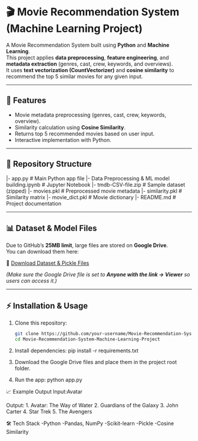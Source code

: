 # 🎬 Movie Recommendation System (Machine Learning Project)

A Movie Recommendation System built using **Python** and **Machine Learning**.  
This project applies **data preprocessing**, **feature engineering**, and **metadata extraction** (genres, cast, crew, keywords, and overviews).  
It uses **text vectorization (CountVectorizer)** and **cosine similarity** to recommend the top 5 similar movies for any given input.

---

## 🚀 Features
- Movie metadata preprocessing (genres, cast, crew, keywords, overview).
- Similarity calculation using **Cosine Similarity**.
- Returns top 5 recommended movies based on user input.
- Interactive implementation with Python.

---

## 📂 Repository Structure
|- app.py                           # Main Python app file
|- Data Preprocessing & ML model building.ipynb   # Jupyter Notebook
|- tmdb-CSV-file.zip                # Sample dataset (zipped)
|- movies.pkl                       # Preprocessed movie metadata
|- similarity.pkl                   # Similarity matrix
|- movie_dict.pkl                   # Movie dictionary
|- README.md                        # Project documentation



---

## 📊 Dataset & Model Files
Due to GitHub’s **25MB limit**, large files are stored on **Google Drive**.  
You can download them here:  

🔗 [Download Dataset & Pickle Files]([https://drive.google.com/your-shared-link](https://drive.google.com/drive/folders/1Ut-cunCetJhxDQOnRnOIk4luEinjWTGk?dmr=1&ec=wgc-drive-hero-goto))  

*(Make sure the Google Drive file is set to **Anyone with the link → Viewer** so users can access it.)*

---

## ⚡ Installation & Usage

1. Clone this repository:
   ```bash
   git clone https://github.com/your-username/Movie-Recommendation-System-Machine-Learning-Project.git
   cd Movie-Recommendation-System-Machine-Learning-Project

2. Install dependencies:
    pip install -r requirements.txt
   
4. Download the Google Drive files and place them in the project root folder.
   
5. Run the app:
   python app.py

📈 Example Output
  Input:Avatar

  Output:
          1. Avatar: The Way of Water
          2. Guardians of the Galaxy
          3. John Carter
          4. Star Trek
          5. The Avengers

🛠️ Tech Stack
    -Python
    -Pandas, NumPy
    -Scikit-learn
    -Pickle
    -Cosine Similarity
